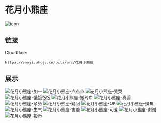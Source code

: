 # 花月小熊座
![icon](https://emoji.shojo.cn/bili/src/花月小熊座/icon.png)
## 链接
Cloudflare:
```
https://emoji.shojo.cn/bili/src/花月小熊座
```
## 展示
![花月小熊座-加一](https://emoji.shojo.cn/bili/src/花月小熊座/花月小熊座-加一.png)
![花月小熊座-点点点](https://emoji.shojo.cn/bili/src/花月小熊座/花月小熊座-点点点.png)
![花月小熊座-哭哭](https://emoji.shojo.cn/bili/src/花月小熊座/花月小熊座-哭哭.png)
![花月小熊座-饿饿饭饭](https://emoji.shojo.cn/bili/src/花月小熊座/花月小熊座-饿饿饭饭.png)
![花月小熊座-搬砖中](https://emoji.shojo.cn/bili/src/花月小熊座/花月小熊座-搬砖中.png)
![花月小熊座-真香](https://emoji.shojo.cn/bili/src/花月小熊座/花月小熊座-真香.png)
![花月小熊座-紧张](https://emoji.shojo.cn/bili/src/花月小熊座/花月小熊座-紧张.png)
![花月小熊座-疑问](https://emoji.shojo.cn/bili/src/花月小熊座/花月小熊座-疑问.png)
![花月小熊座-OK](https://emoji.shojo.cn/bili/src/花月小熊座/花月小熊座-OK.png)
![花月小熊座-摸鱼](https://emoji.shojo.cn/bili/src/花月小熊座/花月小熊座-摸鱼.png)
![花月小熊座-生气](https://emoji.shojo.cn/bili/src/花月小熊座/花月小熊座-生气.png)
![花月小熊座-害羞](https://emoji.shojo.cn/bili/src/花月小熊座/花月小熊座-害羞.png)
![花月小熊座-可爱](https://emoji.shojo.cn/bili/src/花月小熊座/花月小熊座-可爱.png)
![花月小熊座-谢谢](https://emoji.shojo.cn/bili/src/花月小熊座/花月小熊座-谢谢.png)
![花月小熊座-投币](https://emoji.shojo.cn/bili/src/花月小熊座/花月小熊座-投币.png)
